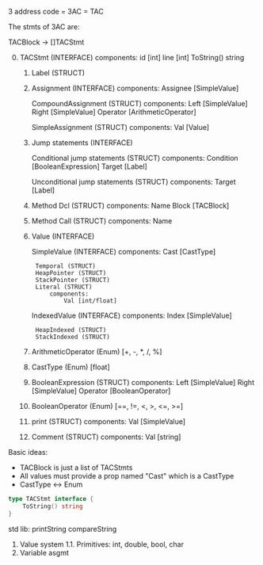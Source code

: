 <!-- TODO: heap and stack pointer auto increase -->


3 address code = 3AC = TAC

The stmts of 3AC are:

TACBlock -> []TACStmt

0. TACStmt (INTERFACE)
    components:
        id [int]
        line [int]
        ToString() string

    1. Label (STRUCT)

    2. Assignment (INTERFACE)
        components:
            Assignee [SimpleValue]

        CompoundAssignment (STRUCT)
            components:
                Left [SimpleValue]
                Right [SimpleValue]
                Operator [ArithmeticOperator]

        SimpleAssignment (STRUCT)
            components:
                Val [Value]

    3. Jump statements (INTERFACE)

        Conditional jump statements (STRUCT)
            components:
                Condition [BooleanExpression]
                Target [Label]

        Unconditional jump statements (STRUCT)
            components:
                Target [Label]

    4. Method Dcl (STRUCT)
        components:
            Name
            Block [TACBlock]

    5. Method Call (STRUCT)
        components:
            Name

    6. Value (INTERFACE)

        SimpleValue (INTERFACE)
            components:
                Cast [CastType]

            Temporal (STRUCT)
            HeapPointer (STRUCT)
            StackPointer (STRUCT)
            Literal (STRUCT)
                components:
                    Val [int/float]

        IndexedValue (INTERFACE)
            components:
                Index [SimpleValue]

            HeapIndexed (STRUCT)
            StackIndexed (STRUCT)

    7. ArithmeticOperator (Enum)
        [+, -, *, /, %]

    8. CastType (Enum)
        [float]

    9. BooleanExpression (STRUCT)
        components:
            Left [SimpleValue]
            Right [SimpleValue]
            Operator [BooleanOperator]

    10. BooleanOperator (Enum)
        [==, !=, <, >, <=, >=]

    11. print (STRUCT)
        components:
            Val [SimpleValue]

    12. Comment (STRUCT)
            components:
                Val [string]

Basic ideas:

- TACBlock is just a list of TACStmts
- All values must provide a prop named "Cast" which is a CastType
- CastType <-> Enum

```go
type TACStmt interface {
    ToString() string
}
```


std lib:
printString
compareString

1. Value system
    1.1. Primitives: int, double, bool, char
2. Variable asgmt